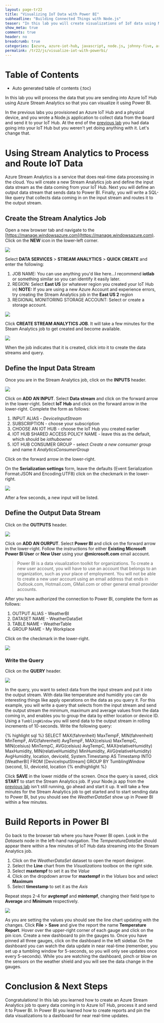 ```yaml
---
layout: page-tr22
title: "Visualizing IoT Data with Power BI"
subheadline: "Building Connected Things with Node.js"
teaser: "In this lab you will create visualizations of IoT data using Microsoft Azure Stream Analytics and Power BI."
show_meta: true
comments: true
header: no
breadcrumb: true
categories: [azure, azure-iot-hub, javascript, node.js, johnny-five, arduino, photon]
permalink: /tr22/js/visualize-iot-with-powerbi/
---
```

# Table of Contents
*  Auto generated table of contents
{:toc}

In this lab you will process the data that you are sending into Azure IoT Hub using Azure Stream Analytics so that you can visualize it using Power BI.

In the previous labs you provisioned an Azure IoT Hub and a physical device, and you wrote a Node.js application to collect data from the board and send it to your IoT Hub. At the end of the [previous lab](../sending-telemetry/) you had data going into your IoT Hub but you weren't yet doing anything with it. Let's change that.

# Using Stream Analytics to Process and Route IoT Data

Azure Stream Analytics is a service that does real-time data processing in the cloud. You will create a new Stream Analytics job and define the input data stream as the data coming from your IoT Hub. Next you will define an output data stream that sends data to Power BI. Finally, you will write a SQL-like query that collects data coming in on the input stream and routes it to the output stream.

## Create the Stream Analytics Job

Open a new browser tab and navigate to the [https://manage.windowsazure.com](https://manage.windowsazure.com). Click on the __NEW__ icon in the lower-left corner.

<img src="/images/photon_lab07_5.png"/>

Select __DATA SERVICES__ > __STREAM ANALYTICS__ > __QUICK CREATE__ and enter the following:

1. JOB NAME: You can use anything you'd like here...I recommend __iotlab__ or something similar so you can identify it easily later.
2. REGION: Select __East US__ (or whatever region you created your IoT Hub in) __NOTE:__ If you are using a new Azure Account and experience errors, try creating the Stream Analytics job in the __East US 2__ region
3. REGIONAL MONITORING STORAGE ACCOUNT: Select or create a storage account.

<img src="/images/newasa.png"/>

Click __CREATE STREAM ANALYTICS JOB__. It will take a few minutes for the Steam Analytics job to get created and become available.

<img src="/images/asajobcreated.png"/>

When the job indicates that it is created, click into it to create the data streams and query.

## Define the Input Data Stream

Once you are in the Stream Analytics job, click on the __INPUTS__ header.

<img src="/images/asainputs.png"/>

Click on __ADD AN INPUT__.
Select __Data stream__ and click on the forward arrow in the lower-right.
Select __IoT Hub__ and click on the forward arrow in the lower-right.
Complete the form as follows:

1. INPUT ALIAS - _DeviceInputStream_
2. SUBSCRIPTION - choose your subscription
3. CHOOSE AN IOT HUB - choose the IoT Hub you created earlier
4. IOT HUB SHARED ACCESS POLICY NAME - leave this as the default, which should be _iothubowner_
5. IOT HUB CONSUMER GROUP - select _Create a new consumer group_ and name it _AnalyticsConsumerGroup_

Click on the forward arrow in the lower-right.

On the __Serialization settings__ form, leave the defaults (Event Serialization Format:JSON and Encoding:UTF8) click on the checkmark in the lower-right.

<img src="/images/asainputform.png"/>

After a few seconds, a new input will be listed.

## Define the Output Data Stream

Click on the __OUTPUTS__ header.

<img src="/images/asaoutputs.png"/>

Click on __ADD AN OURPUT__.
Select __Power BI__ and click on the forward arrow in the lower-right.
Follow the instructions for either __Existing Microsoft Power BI User__ or __New User__ using your __@microsoft.com__ email account.

<blockquote>
Power BI is a data visualization toolkit for organizations. To create a new user account, you will have to use an account that belongs to an organization, such as your place of employment. You will not be able to create a new user account using an email address that ends in Outlook.com, Hotmail.com, GMail.com or other general email provider accounts.
</blockquote>

After you have authorized the connection to Power BI, complete the form as follows:

1. OUTPUT ALIAS - WeatherBI
2. DATASET NAME - WeatherDataSet
3. TABLE NAME - WeatherTable
4. GROUP NAME - My Workplace

Click on the checkmark in the lower-right.

<img src="/images/asaoutputform.png"/>

### Write the Query

Click on the __QUERY__ header.

<img src="/images/asaquery.png"/>

In the query, you want to select data from the input stream and put it into the output stream. With data like temperature and humidity you can do interesting things like apply operations on the data as you query it. For this example, you will write a query that selects from the input stream and send the output stream the minimum, maximum and average values from the data coming in, and enables you to group the data by either location or device ID. Using a <code>TumblingWindow</code> you will send data to the output stream in rolling increments of 10-seconds.
Write the following query:

{% highlight sql %}
SELECT
    MAX(fahrenheit) MaxTempF,
    MIN(fahrenheit) MinTempF,
    AVG(fahrenheit) AvgTempF,
    MAX(celsius) MaxTempC,
    MIN(celsius) MinTempC,
    AVG(celsius) AvgTempC,
    MAX(relativeHumidity) MaxHumidity,
    MIN(relativeHumidity) MinHumidity,
    AVG(relativeHumidity) AvgHumidity,
    location,
    deviceId,
    System.Timestamp AS Timestamp
INTO
    [WeatherBI]
FROM
    [DeviceInputStream]
GROUP BY
    TumblingWindow (second, 5), deviceId, location
{% endhighlight %}

Click __SAVE__ in the lower middle of the screen. Once the query is saved, click __START__ to start the Stream Analytics job. If your Node.js app from the [previous lab](../sending-telemetry/) isn't still running, go ahead and start it up. It will take a few minutes for the Stream Analytics job to get started and to start sending data to Power BI, but you should see the _WeatherDataSet_ show up in Power BI within a few minutes.

# Build Reports in Power BI

Go back to the browser tab where you have Power BI open. Look in the _Datasets_ node in the left-hand navigation. The _TemperatureDataSet_ should appear there within a few minutes of IoT Hub data streaming into the Stream Analytics job.

1. Click on the _WeatherDataSet_ dataset to open the report designer.
2. Select the __Line__ chart from the _Visualizations_ toolbox on the right side.
3. Select __maxtempf__ to set it as the _Value_
4. Click on the dropdown arrow for __maxtempf__ in the _Values_ box and select __Maximum__
5. Select __timestamp__ to set it as the _Axis_ 

Repeat steps 2-4 for __avgtempf__ and __mintempf__, changing their field type to __Average__ and __Minimum__ respectively.

<img src="/images/powerbi-linechart.png"/>

As you are setting the values you should see the line chart updating with the changes. Click __File__ > __Save__ and give the report the name __Temperature Report__. Hover over the upper-right corner of each gauge and click on the pin icon. Create a new dashboard to pin the gauges to. Once you have pinned all three gauges, click on the dashboard in the left sidebar. On the dashboard you can watch the data update in near real-time (remember, you set up a tumbling window for 5-seconds, so you will only see updates once every 5-seconds). While you are watching the dashboard, pinch or blow on the sensors on the weather shield and you will see the data change in the gauges.

# Conclusion &amp; Next Steps
Congratulations! In this lab you learned how to create an Azure Stream Analytics job to query data coming in to Azure IoT Hub, process it and send it to Power BI. In Power BI you learned how to create reports and pin the data visualizations to a dashboard for near real-time updates.

